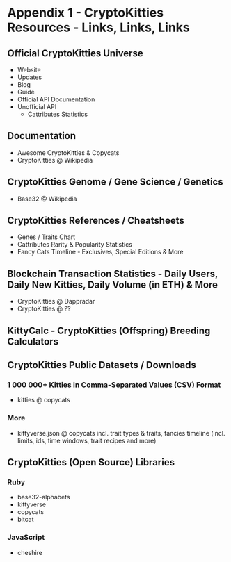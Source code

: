 # Appendix 1 - CryptoKitties Resources - Links, Links, Links


## Official CryptoKitties Universe

- Website
- Updates
- Blog
- Guide
- Official API Documentation
- Unofficial API
  - Cattributes Statistics


## Documentation

- Awesome CryptoKitties & Copycats
- CryptoKitties @ Wikipedia


## CryptoKitties Genome / Gene Science / Genetics


- Base32 @ Wikipedia


## CryptoKitties References / Cheatsheets

- Genes / Traits Chart
- Cattributes Rarity & Popularity Statistics
- Fancy Cats Timeline - Exclusives, Special Editions & More


## Blockchain Transaction Statistics - Daily Users, Daily New Kitties, Daily Volume (in ETH) & More

- CryptoKitties @ Dappradar
- CryptoKitties @ ??


## KittyCalc - CryptoKitties (Offspring) Breeding Calculators



## CryptoKitties Public Datasets / Downloads

### 1 000 000+ Kitties in Comma-Separated Values (CSV) Format

- kitties @ copycats

### More

- kittyverse.json @ copycats  incl. trait types & traits, fancies timeline (incl. limits, ids, time windows, trait recipes and more)


## CryptoKitties (Open Source) Libraries

### Ruby

- base32-alphabets
- kittyverse
- copycats
- bitcat

### JavaScript

- cheshire
